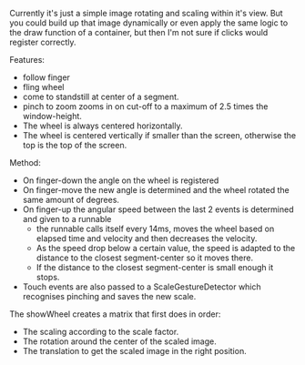 Currently it's just a simple image rotating and scaling within it's view. 
But you could build up that image dynamically or even apply the same logic to the draw function of a container, but then I'm not sure if clicks would register correctly.

Features:

- follow finger
- fling wheel
- come to standstill at center of a segment.
- pinch to zoom zooms in on cut-off to a maximum of 2.5 times the window-height.
- The wheel is always centered horizontally.
- The wheel is centered vertically if smaller than the screen, otherwise the top is the top of the screen.

Method:

- On finger-down the angle on the wheel is registered
- On finger-move the new angle is determined and the wheel rotated the same amount of degrees.
- On finger-up the angular speed between the last 2 events is determined and given to a runnable
  - the runnable calls itself every 14ms, moves the wheel based on elapsed time and velocity and then decreases the velocity.
  - As the speed drop below a certain value, the speed is adapted to the distance to the closest segment-center so it moves there. 
  - If the distance to the closest segment-center is small enough it stops.
- Touch events are also passed to a ScaleGestureDetector which recognises pinching and saves the new scale. 

The showWheel creates a matrix that first does in order:

- The scaling according to the scale factor. 
- The rotation around the center of the scaled image.
- The translation to get the scaled image in the right position.
  